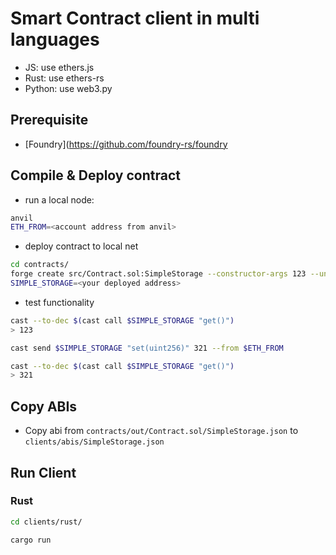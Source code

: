 # Smart Contract client in multi languages

- JS: use ethers.js
- Rust: use ethers-rs
- Python: use web3.py

## Prerequisite

- [Foundry](https://github.com/foundry-rs/foundry

## Compile & Deploy contract

- run a local node:

```sh
anvil
ETH_FROM=<account address from anvil>
```

- deploy contract to local net

```sh
cd contracts/
forge create src/Contract.sol:SimpleStorage --constructor-args 123 --unlocked --from $ETH_FROM
SIMPLE_STORAGE=<your deployed address>
```

- test functionality

```sh
cast --to-dec $(cast call $SIMPLE_STORAGE "get()")
> 123

cast send $SIMPLE_STORAGE "set(uint256)" 321 --from $ETH_FROM

cast --to-dec $(cast call $SIMPLE_STORAGE "get()")
> 321
```

## Copy ABIs

- Copy abi from `contracts/out/Contract.sol/SimpleStorage.json` to `clients/abis/SimpleStorage.json`

## Run Client

### Rust

```bash
cd clients/rust/

cargo run
```
